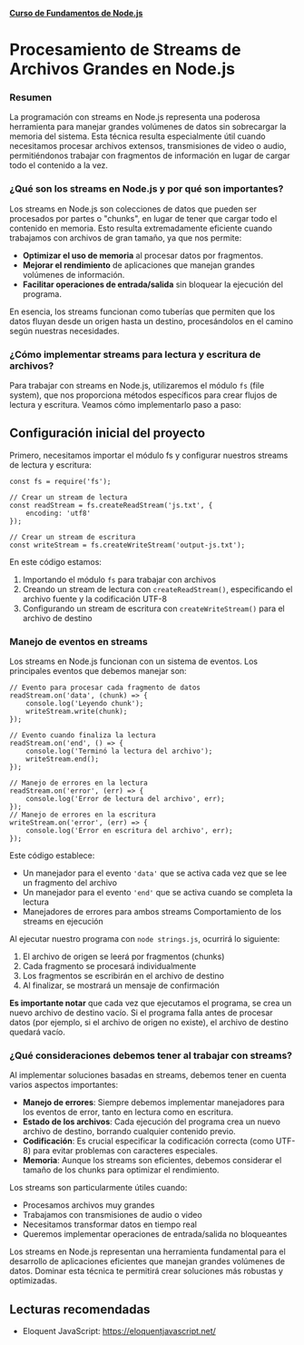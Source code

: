 **[Curso de Fundamentos de Node.js](./../README.MD)**
# Procesamiento de Streams de Archivos Grandes en Node.js

### Resumen
La programación con streams en Node.js representa una poderosa herramienta para manejar grandes volúmenes de datos sin sobrecargar la memoria del sistema. Esta técnica resulta especialmente útil cuando necesitamos procesar archivos extensos, transmisiones de video o audio, permitiéndonos trabajar con fragmentos de información en lugar de cargar todo el contenido a la vez.

### ¿Qué son los streams en Node.js y por qué son importantes?
Los streams en Node.js son colecciones de datos que pueden ser procesados por partes o "chunks", en lugar de tener que cargar todo el contenido en memoria. Esto resulta extremadamente eficiente cuando trabajamos con archivos de gran tamaño, ya que nos permite:

* __Optimizar el uso de memoria__ al procesar datos por fragmentos.
* __Mejorar el rendimiento__ de aplicaciones que manejan grandes volúmenes de información.
* __Facilitar operaciones de entrada/salida__ sin bloquear la ejecución del programa.

En esencia, los streams funcionan como tuberías que permiten que los datos fluyan desde un origen hasta un destino, procesándolos en el camino según nuestras necesidades.

### ¿Cómo implementar streams para lectura y escritura de archivos?
Para trabajar con streams en Node.js, utilizaremos el módulo `fs` (file system), que nos proporciona métodos específicos para crear flujos de lectura y escritura. Veamos cómo implementarlo paso a paso:

## Configuración inicial del proyecto
Primero, necesitamos importar el módulo fs y configurar nuestros streams de lectura y escritura:
```
const fs = require('fs');

// Crear un stream de lectura
const readStream = fs.createReadStream('js.txt', {
    encoding: 'utf8'
});

// Crear un stream de escritura
const writeStream = fs.createWriteStream('output-js.txt');
```

En este código estamos:

1. Importando el módulo `fs` para trabajar con archivos
2. Creando un stream de lectura con `createReadStream()`, especificando el archivo fuente y la codificación UTF-8
3. Configurando un stream de escritura con `createWriteStream()` para el archivo de destino

### Manejo de eventos en streams
Los streams en Node.js funcionan con un sistema de eventos. Los principales eventos que debemos manejar son:
```
// Evento para procesar cada fragmento de datos
readStream.on('data', (chunk) => {
    console.log('Leyendo chunk');
    writeStream.write(chunk);
});

// Evento cuando finaliza la lectura
readStream.on('end', () => {
    console.log('Terminó la lectura del archivo');
    writeStream.end();
});

// Manejo de errores en la lectura
readStream.on('error', (err) => {
    console.log('Error de lectura del archivo', err);
});
// Manejo de errores en la escritura
writeStream.on('error', (err) => {
    console.log('Error en escritura del archivo', err);
});
```

Este código establece:

* Un manejador para el evento `'data'` que se activa cada vez que se lee un fragmento del archivo
* Un manejador para el evento `'end'` que se activa cuando se completa la lectura
* Manejadores de errores para ambos streams
Comportamiento de los streams en ejecución

Al ejecutar nuestro programa con `node strings.js`, ocurrirá lo siguiente:

1. El archivo de origen se leerá por fragmentos (chunks)
2. Cada fragmento se procesará individualmente
3. Los fragmentos se escribirán en el archivo de destino
4. Al finalizar, se mostrará un mensaje de confirmación

**Es importante notar** que cada vez que ejecutamos el programa, se crea un nuevo archivo de destino vacío. Si el programa falla antes de procesar datos (por ejemplo, si el archivo de origen no existe), el archivo de destino quedará vacío.

### ¿Qué consideraciones debemos tener al trabajar con streams?
Al implementar soluciones basadas en streams, debemos tener en cuenta varios aspectos importantes:

* __Manejo de errores__: Siempre debemos implementar manejadores para los eventos de error, tanto en lectura como en escritura.
* __Estado de los archivos__: Cada ejecución del programa crea un nuevo archivo de destino, borrando cualquier contenido previo.
* __Codificación__: Es crucial especificar la codificación correcta (como UTF-8) para evitar problemas con caracteres especiales.
* __Memoria__: Aunque los streams son eficientes, debemos considerar el tamaño de los chunks para optimizar el rendimiento.

Los streams son particularmente útiles cuando:

* Procesamos archivos muy grandes
* Trabajamos con transmisiones de audio o video
* Necesitamos transformar datos en tiempo real
* Queremos implementar operaciones de entrada/salida no bloqueantes

Los streams en Node.js representan una herramienta fundamental para el desarrollo de aplicaciones eficientes que manejan grandes volúmenes de datos. Dominar esta técnica te permitirá crear soluciones más robustas y optimizadas. 

## Lecturas recomendadas

* Eloquent JavaScript: https://eloquentjavascript.net/